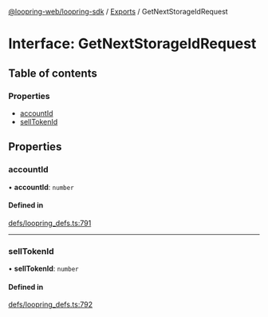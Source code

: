 [@loopring-web/loopring-sdk](../README.md) / [Exports](../modules.md) / GetNextStorageIdRequest

# Interface: GetNextStorageIdRequest

## Table of contents

### Properties

- [accountId](GetNextStorageIdRequest.md#accountid)
- [sellTokenId](GetNextStorageIdRequest.md#selltokenid)

## Properties

### accountId

• **accountId**: `number`

#### Defined in

[defs/loopring_defs.ts:791](https://github.com/Loopring/loopring_sdk/blob/5861d10/src/defs/loopring_defs.ts#L791)

___

### sellTokenId

• **sellTokenId**: `number`

#### Defined in

[defs/loopring_defs.ts:792](https://github.com/Loopring/loopring_sdk/blob/5861d10/src/defs/loopring_defs.ts#L792)
